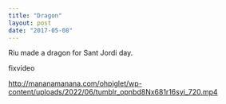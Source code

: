 ```yaml
---
title: "Dragon"
layout: post
date: "2017-05-08"
---
```


Riu made a dragon for Sant Jordi day.

fixvideo

http://mananamanana.com/ohpiglet/wp-content/uploads/2022/06/tumblr_opnbd8Nx681r16syi_720.mp4
